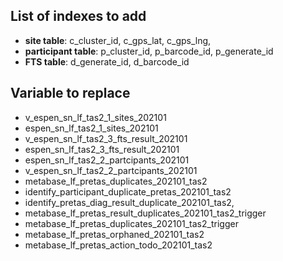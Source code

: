 ## List of indexes to add

- **site table**: c_cluster_id, c_gps_lat, c_gps_lng,
- **participant table**: p_cluster_id, p_barcode_id, p_generate_id
- **FTS table**: d_generate_id, d_barcode_id

## Variable to replace

- v_espen_sn_lf_tas2_1_sites_202101
- espen_sn_lf_tas2_1_sites_202101
- v_espen_sn_lf_tas2_3_fts_result_202101
- espen_sn_lf_tas2_3_fts_result_202101
- espen_sn_lf_tas2_2_partcipants_202101
- v_espen_sn_lf_tas2_2_partcipants_202101
- metabase_lf_pretas_duplicates_202101_tas2
- identify_participant_duplicate_pretas_202101_tas2
- identify_pretas_diag_result_duplicate_202101_tas2,
- metabase_lf_pretas_result_duplicates_202101_tas2_trigger
- metabase_lf_pretas_duplicates_202101_tas2_trigger
- metabase_lf_pretas_orphaned_202101_tas2
- metabase_lf_pretas_action_todo_202101_tas2
